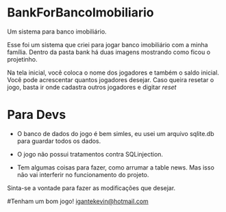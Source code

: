 # BankForBancoImobiliario
Um sistema para banco imobiliário. 

<p>Esse foi um sistema que criei para jogar banco imobiliário com a minha família.
Dentro da pasta bank há duas imagens mostrando como ficou o projetinho.</p>

<p>Na tela inicial, você coloca o nome dos jogadores e também o saldo inicial. Você pode acrescentar quantos jogadores desejar.
Caso queira resetar o jogo, basta ir onde cadastra outros jogadores e digitar <i>reset</i>  </p>

# Para Devs
* O banco de dados do jogo é bem simles, eu usei um arquivo sqlite.db para guardar todos os dados.

* O jogo não possui tratamentos contra SQLinjection.

* Tem algumas coisas para fazer, como arrumar a table news. Mas isso não vai interferir no funcionamento do projeto.   

Sinta-se a vontade para fazer as modificações que desejar.

#Tenham um bom jogo!
igantekevin@hotmail.com


